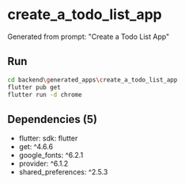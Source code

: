# create_a_todo_list_app

Generated from prompt: "Create a Todo List App"

## Run
```bash
cd backend\generated_apps\create_a_todo_list_app
flutter pub get
flutter run -d chrome
```

## Dependencies (5)
- flutter: sdk: flutter
- get: ^4.6.6
- google_fonts: ^6.2.1
- provider: ^6.1.2
- shared_preferences: ^2.5.3
